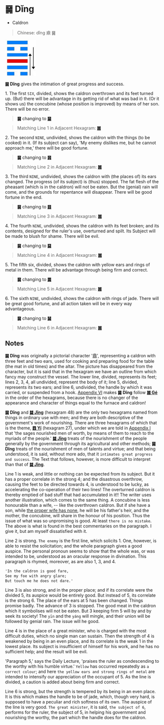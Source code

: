 # ䷱ Dǐng

* Caldron

> Chinese: dǐng 鼑 ䷱

<a id="p-169"/>

<img src="../shapes/50.10.png" width="101" alt="鼎">

**䷱ Dǐng** gives the intimation of great progress and success.

1.<a id="50.1"/> The first `SIX`, divided, shows the caldron overthrown and its feet turned up. (But) there will be advantage in its getting rid of what was bad in it. (Or it shows us) the concubine (whose position is improved) by means of her son. There will be no error.

> **䷱** changing to [**䷍**](e5a4a7e69c89dayou.md)

> Matching Line 1 in Adjacent Hexagram: [**䷰**](e99da9ge.md#49.1)

<a id="p-170"/>

2.<a id="50.2"/> The second `NINE`, undivided, shows the caldron with the things (to be cooked) in it. (If its subject can say), 'My enemy dislikes me, but he cannot approach me,' there will be good fortune.

> **䷱** changing to [**䷷**](e69785lv.md#56.2)

> Matching Line 2 in Adjacent Hexagram: [**䷰**](e99da9ge.md#49.2)

3.<a id="50.3"/> The third `NINE`, undivided, shows the caldron with (the places of) its ears changed. The progress (of its subject) is (thus) stopped. The fat flesh of the pheasant (which is in the caldron) will not be eaten. But the (genial) rain will come, and the grounds for repentance will disappear. There will be good fortune in the end.

> **䷱** changing to [**䷿**](e69caae6b58eweiji.md#64.3)

> Matching Line 3 in Adjacent Hexagram: [**䷰**](e99da9ge.md#49.3)

4.<a id="50.4"/> The fourth `NINE`, undivided, shows the caldron with its feet broken; and its contents, designed for the ruler's use, overturned and spilt. Its Subject will be made to blush for shame. There will be evil.

> **䷱** changing to [**䷑**](e89b8agu.md#18.4)

> Matching Line 4 in Adjacent Hexagram: [**䷰**](e99da9ge.md#49.4)

<a id="p-171"/>

5.<a id="50.5"/> The fifth six, divided, shows the caldron with yellow ears and rings of metal in them. There will be advantage through being firm and correct.

> **䷱** changing to [**䷫**](e5a7a4gou.md#44.5)

> Matching Line 5 in Adjacent Hexagram: [**䷰**](e99da9ge.md#49.5)

6.<a id="50.6"/> The sixth `NINE`, undivided, shows the caldron with rings of jade. There will be great good fortune, and all action taken will be in every way advantageous.

> **䷱** changing to [**䷟**]( e68192heng.md#32.6)

> Matching Line 6 in Adjacent Hexagram: [**䷰**](e99da9ge.md#49.6)

## Notes

**䷱ Dǐng** was originally a pictorial character '[鼎](https://ctext.org/dictionary.pl?if=en&char=鼎)', representing a caldron with three feet and two ears, used for cooking and preparing food for the table (the mat in old times) and the altar. The picture has disappeared from the character, but it is said that in the hexagram we have an outline from which fancy may construct the vessel. The lower line, divided, represents its feet; lines 2, 3, 4, all undivided, represent the body of it; line 5, divided, represents its two ears; and line 6, undivided, the handle by which it was carried, or suspended from a hook. [Appendix VI](appendix06s1.md#p-437) makes **䷱ Dǐng** follow [**䷰ Gé**](e99da9ge.md) in the order of the hexagrams, because there is no changer of the appearance and character of things equal to the furnace and caldron!

**䷱ Dǐng** and [**䷯ Jǐng**](e4ba95jing.md) (hexagram 48) are the only two hexagrams named from things in ordinary use with men; and they are both descriptive of the government's work of nourishing. There are three hexagrams of which that is the theme, [**䷩ Yí**](e9a290yi.md) (hexagram 27), under which we are told in [Appendix I](appendix01s1.md#fn_151) that 'the sages nourished men of worth, by means of them to reach to the myriads of the people.' [**䷯ Jǐng**](e4ba95jing.md) treats of the nourishment of the people generally by the government through its agricultural and other methods; **䷱ Dǐng** treats of the nourishment of men of talents and virtue; and that being understood, it is said, without more ado, that it `intimates great progress and success`. The Text that follows, however, is more difficult to interpret than that of [**䷯ Jǐng**](e4ba95jing.md).

Line 1 is weak, and little or nothing can be expected from its subject. But it has a proper correlate in the strong 4; and the disastrous overthrow, causing the feet to be directed towards 4, is understood to be lucky, as accelerating the co-operation of their two lines! The overturned caldron is thereby emptied of bad stuff that had accumulated in it!! The writer uses another illustration, which comes to the same thing. A concubine is less honourable than a wife, -- like the overthrown caldron. But if she have a son, while [the proper wife has none](e99c87zhen.md#p-172), he will be his father's heir, and the mother, the concubine, will share in the honour of his position. Thus the issue of what was so unpromising is good. At least `there is no mistake`. The above is what is found in the best commentaries on the paragraph. I give it, but am myself dissatisfied with it.

Line 2 is strong. `The enemy` is the first line, which solicits 1. One, however, is able to resist the solicitation; and the whole paragraph gives a good auspice. The personal pronoun seems to show that the whole was, or was intended to be, understood as an oracular response in divination. This paragraph is rhymed, moreover, as are also 1, 3, and 4.

```
'In the caldron is good fare,
See my foe with angry glare;
But touch me he does not dare.'
```

Line 3 is also strong, and in the proper place; and if its correlate were the divided 5, its auspice would be entirely good. But instead of 5, its correlate is the strong 6. The place of the ears at 5 has been changed. Things promise badly. The advance of 3 is stopped. The good meat in the caldron which it symbolises will not be eaten. But 3 keeping firm 5 will by and by seek its society! The `yīn` and the `yáng` will mingle, and their union will be followed by genial rain. The issue will he good.

Line 4 is in the place of a great minister, who is charged with the most difficult duties, which no single man can sustain. Then the strength of 4 is weakened by being in an even place, and its correlate is the weak 1 in the lowest place. Its subject is insufficient of himself for his work, and he has no sufficient help; and the result will be evil.

'Paragraph 5,' says the Daily Lecture, 'praises the ruler as condescending to the worthy with his humble virtue.' `Yellow` has occurred repeatedly as `a correct colour`; and here `the yellow ears and strong rings of metal` are intended to intensify our appreciation of the occupant of 5. As the line is divided, a caution is added about being firm and correct.

Line 6 is strong, but the strength is tempered by its being in an even place. It is this which makes the handle to be of jade, which, though very hard, is supposed to have a peculiar and rich softness of its own. The auspice of the line is very good. `The great minister`, it is said, `the subject of 6`, performs for the ruler, the subject of 5, in helping his government and nourishing the worthy, the part which the handle does for the caldron.
